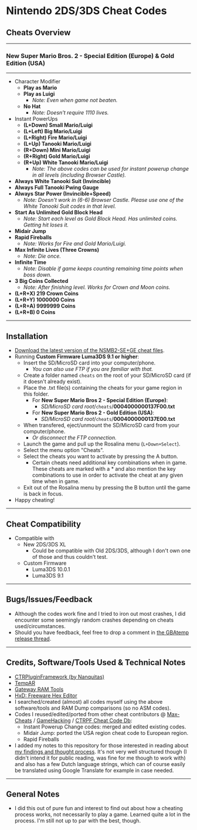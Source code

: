 # Nintendo 2DS/3DS Cheat Codes

## Cheats Overview

**************************************************
### New Super Mario Bros. 2 - Special Edition (Europe) & Gold Edition (USA)
**************************************************

- Character Modifier
	- **Play as Mario**
	- **Play as Luigi**
		- *Note: Even when game not beaten.*
	- **No Hat**
		- *Note: Doesn't require 1110 lives.*
- Instant PowerUps
	- **(L+Down) Small Mario/Luigi**
	- **(L+Left) Big Mario/Luigi**
	- **(L+Right) Fire Mario/Luigi**
	- **(L+Up) Tanooki Mario/Luigi**
	- **(R+Down) Mini Mario/Luigi**
	- **(R+Right) Gold Mario/Luigi**
	- **(R+Up) White Tanooki Mario/Luigi**
	  - *Note: The above codes can be used for instant powerup change in all levels (including Browser Castle).*
- **Always White Tanooki Suit (Invincible)**
- **Always Full Tanooki Pwing Gauge**
- **Always Star Power (Invincible+Speed)**
  - *Note: Doesn't work in (6-6) Browser Castle. Please use one of the White Tanooki Suit codes in that level.*
- **Start As Unlimited Gold Block Head**
  - *Note: Start each level as Gold Block Head. Has unlimited coins. Getting hit loses it.*
- **Midair Jump**
- **Rapid Fireballs**
  - *Note: Works for Fire and Gold Mario/Luigi.*
- **Max Infinite Lives (Three Crowns)**
  - *Note: Die once.*
- **Infinite Time**
  - *Note: Disable if game keeps counting remaining time points when boss down.*
- **3 Big Coins Collected**
  - *Note: After finishing level. Works for Crown and Moon coins.*
- **(L+R+X) 219 Crown Coins**
- **(L+R+Y) 1000000 Coins**
- **(L+R+A) 9999999 Coins**
- **(L+R+B) 0 Coins**

**************************************************

## Installation
- [Download the latest version of the NSMB2-SE+GE cheat files](https://github.com/KimDebroye/N3DS-Cheat-Codes/releases/).
- Running **Custom Firmware Luma3DS 9.1 or higher**:
  - Insert the SD/MicroSD card into your computer/phone.
    - *You can also use FTP if you are familiar with that.*
  - Create a folder named `cheats` on the root of your SD/MicroSD card (if it doesn't already exist).
  - Place the .txt file(s) containing the cheats for your game region in this folder.
    - For **New Super Mario Bros 2 - Special Edition (Europe)**:
      - *SD/MicroSD card root*/`cheats`/**0004000000137F00.txt**
    - For **New Super Mario Bros 2 - Gold Edition (USA)**:
      - *SD/MicroSD card root*/`cheats`/**0004000000137E00.txt**
  - When transfered, eject/unmount the SD/MicroSD card from your computer/phone.
    - *Or disconnect the FTP connection.*
  - Launch the game and pull up the Rosalina menu (`L+Down+Select`).
  - Select the menu option "Cheats".
  - Select the cheats you want to activate by pressing the A button.
    - Certain cheats need additional key combinations when in game. These cheats are marked with a * and also mention the key combinations to use in order to activate the cheat at any given time when in game.
  - Exit out of the Rosalina menu by pressing the B button until the game is back in focus.
- Happy cheating!
  
**************************************************

## Cheat Compatibility
- Compatible with
  - New 2DS/3DS XL
    - Could be compatible with Old 2DS/3DS, although I don't own one of those and thus couldn't test.
  - Custom Firmware
    - Luma3DS 10.0.1
    - Luma3DS 9.1
    
**************************************************

## Bugs/Issues/Feedback
- Although the codes work fine and I tried to iron out most crashes,
I did encounter some seemingly random crashes depending on cheats used/circumstances.
- Should you have feedback, feel free to drop a comment in [the GBAtemp release thread](https://gbatemp.net/threads/release-new-super-mario-bros-2-gold-special-edition-cheat-codes.550034/).
    
**************************************************

## Credits, Software/Tools Used & Technical Notes
- [CTRPluginFramework (by Nanquitas)](https://github.com/Nanquitas/CTRPluginFramework-BlankTemplate)
- [TempAR](https://raing3.gshi.org/files/psp/tools/pointer_searcher.zip)
- [Gateway RAM Tools](https://www.maxconsole.com/threads/tool-gateway-ram-tools.40776/)
- [HxD: Freeware Hex Editor](https://mh-nexus.de/en/hxd/)
- I searched/created (almost) all codes myself using the above software/tools and RAM Dump comparisons (so no ASM codes).
- Codes I reused/edited/ported from other cheat contributors
@ [Max-Cheats](https://www.max-cheats.com/view.php?ItemID=206) / [GameHacking](https://gamehacking.org/game/116337) / [CTRPF Cheat Code Db](https://github.com/JourneyOver/CTRPF-AR-CHEAT-CODES/blob/master/Cheats/New%20Super%20Mario%20Bros.%202%20(Gold%20Edition)%20(USA)/0004000000137E00.txt):
  - Instant Powerup Change codes: merged and edited existing codes.
  - Midair Jump: ported the USA region cheat code to European region.
  - Rapid Fireballs
- I added my notes to this repository for those interested in reading about [my findings and thought process](https://github.com/KimDebroye/N3DS-Cheat-Codes/blob/master/_Findings%20%26%20Thoughts/(NSMB2%20-%20SE%2BGE)%20Findings%20%26%20Thoughts.txt). It's not very well structured though (I didn't intend it for public reading, was fine for me though to work with) and also has a few Dutch language strings, which can of course easily be translated using Google Translate for example in case needed.

**************************************************

## General Notes
- I did this out of pure fun and interest to find out about how a cheating process works, not necessarily to play a game.
Learned quite a lot in the process. I'm still not up to par with the best, though.
